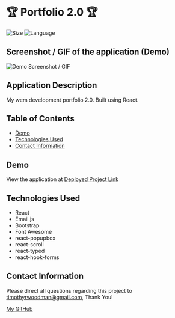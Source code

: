 # 🏆 Portfolio 2.0 🏆

![Size](https://img.shields.io/github/repo-size/timvvoodman/Portfolio-2.0)
![Language](https://img.shields.io/github/languages/top/timvvoodman/Portfolio-2.0)

## Screenshot / GIF of the application (Demo)

![Demo Screenshot / GIF](Link)

## Application Description

My wem development portfolio 2.0. Built using React.

## Table of Contents

- [Demo](#demo)
- [Technologies Used](#tech-stack)
- [Contact Information](#contact-information)

## Demo

View the application at [Deployed Project Link](Link)

## Technologies Used

- React
- Email.js
- Bootstrap
- Font Awesome
- react-popupbox
- react-scroll
- react-typed
- react-hook-forms

## Contact Information

Please direct all questions regarding this project to timothyrwoodman@gmail.com, Thank You!

[My GitHub](https://github.com/timvvoodman)
